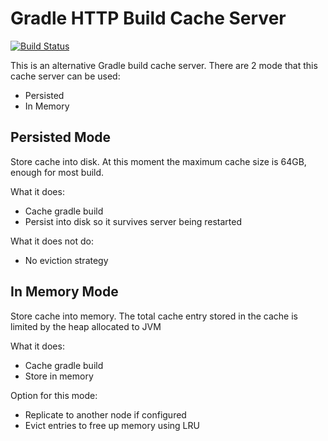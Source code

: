 # Gradle HTTP Build Cache Server

[![Build Status](https://travis-ci.org/sinwe/http-gradle-cache-server.svg?branch=master)](https://travis-ci.org/sinwe/http-gradle-cache-server)

This is an alternative Gradle build cache server.
There are 2 mode that this cache server can be used:
* Persisted
* In Memory

## Persisted Mode
Store cache into disk. At this moment the maximum cache size is 64GB, enough for most build.

What it does:
* Cache gradle build
* Persist into disk so it survives server being restarted

What it does not do:
* No eviction strategy

## In Memory Mode
Store cache into memory. The total cache entry stored in the cache is limited by the heap allocated to JVM

What it does:
* Cache gradle build
* Store in memory

Option for this mode:
* Replicate to another node if configured
* Evict entries to free up memory using LRU
